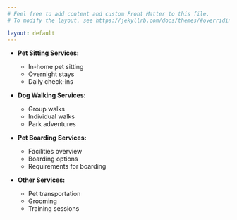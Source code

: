 ```yaml
---
# Feel free to add content and custom Front Matter to this file.
# To modify the layout, see https://jekyllrb.com/docs/themes/#overriding-theme-defaults

layout: default
---
```


- **Pet Sitting Services:**
  - In-home pet sitting
  - Overnight stays
  - Daily check-ins
  
- **Dog Walking Services:**
  - Group walks
  - Individual walks
  - Park adventures
  
- **Pet Boarding Services:**
  - Facilities overview
  - Boarding options
  - Requirements for boarding
  
- **Other Services:**
  - Pet transportation
  - Grooming
  - Training sessions
